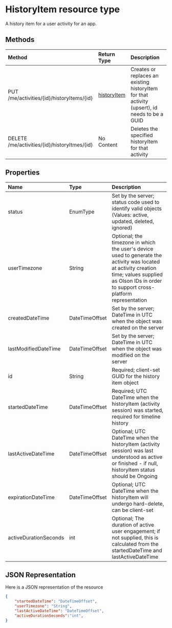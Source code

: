 # HistoryItem resource type

A history item for a user activity for an app.

## Methods

|Method | Return Type | Description|
|:------|:------------|:-----------|
|PUT /me/activities/{id}/historyItems/{id} | [historyItem](projectrome_historyitem.md) | Creates or replaces an existing historyItem for that activity (upsert), id needs to be a GUID|
|DELETE /me/activities/{id}/historyItmes/{id} | No Content | Deletes the specified historyItem for that activity|

## Properties

|Name | Type | Description|
|:----|:-----|:-----------|
|status | EnumType | Set by the server; status code used to identify valid objects (Values: active, updated, deleted, ignored)|
|userTimezone | String | Optional; the timezone in which the user's device used to generate the activity was located at activity creation time; values supplied as Olson IDs in order to support cross-platform representation|
|createdDateTime | DateTimeOffset | Set by the server; DateTime in UTC when the object was created on the server|
|lastModifiedDateTime | DateTimeOffset | Set by the server; DateTime in UTC when the object was modified on the server|
|id | String | Required; client-set GUID for the history item object|
|startedDateTime | DateTimeOffset | Required; UTC DateTime when the historyItem (activity session) was started, required for timeline history|
|lastActiveDateTime | DateTimeOffset | Optional; UTC DateTime when the historyItem (activity session) was last understood as active or finished - if null, historyItem status should be Ongoing|
|expirationDateTime | DateTimeOffset | Optional; UTC DateTime when the historyItem will undergo hard-delete, can be client-set|
|activeDurationSeconds | int | Optional; The duration of active user engagement; if not supplied, this is calculated from the startedDateTime and lastActiveDateTime|

## JSON Representation

Here is a JSON representation of the resource

<!-- {
  "blockType": "resource",
  "optionalProperties": [
    "userTimezone",
    "lastActiveDateTime",
    "activeDurationSeconds"
  ],
  "@odata.type": "microsoft.graph.historyitem"
}-->

```json
{
    "startedDateTime": "DateTimeOffset",
    "userTimezone": "String",
    "lastActiveDateTime": "DateTimeOffset",
    "activeDurationSeconds":"int",
}
```

<!-- uuid: 8fcb5dbc-d5aa-4681-8e31-b001d5168d79
2017-06-07 14:57:30 UTC -->
<!-- {
  "type": "#page.annotation",
  "description": "historyitem resource",
  "keywords": "",
  "section": "documentation",
  "tocPath": ""
}-->
